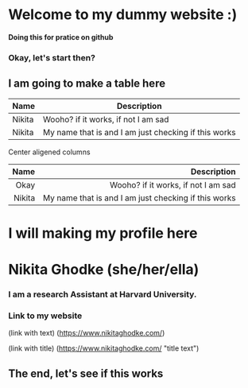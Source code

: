 # Welcome to my dummy website :)
#### Doing this for pratice on github


### Okay, let's start then?


## I am going to make a table here
 
| Name    | Description |
| -----   | ----------- |
| Nikita  | Wooho? if it works, if not I am sad| 
| Nikita  | My name that is and I am just checking if this works | 

Center aligened columns 

| Name    | Description |
| ----:   | ----------: |
| Okay    | Wooho? if it works, if not I am sad| 
| Nikita  | My name that is and I am just checking if this works | 

# I will making my profile here

# Nikita Ghodke (she/her/ella)








### I am a research Assistant at Harvard University.

### Link to my website 

(link with text) (https://www.nikitaghodke.com/) 

(link with title) (https://www.nikitaghodke.com/ "title text")

## The end, let's see if this works 





